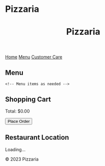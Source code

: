 # Pizzaria
<!DOCTYPE html>
<html lang="en">

<head>
  <meta charset="UTF-8">
  <meta name="viewport" content="width=device-width, initial-scale=1.0">
  <title>Pizzaria</title>
  <link rel="stylesheet" href="styles.css">
</head>

<body>

  <header>
    <h1>Pizzaria</h1>
  </header>

  <nav>
    <a href="#">Home</a>
    <a href="#">Menu</a>
    <a href="customer_care.html">Customer Care</a>
  </nav>

  <section>
    <h2>Menu</h2>

    <!-- Menu items as needed -->

  </section>

  <section>
    <h2>Shopping Cart</h2>
    <ul id="cart"></ul>
    <p>Total: $<span id="total">0.00</span></p>
    <button onclick="placeOrder()">Place Order</button>
  </section>

  <section>
    <h2>Restaurant Location</h2>
    <p id="restaurantLocation">Loading...</p>
  </section>

  <footer>
    &copy; 2023 Pizzaria
  </footer>

  <script src="script.js"></script>
</body>

</html>
